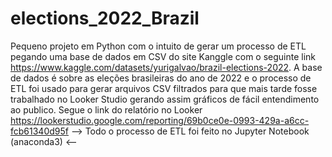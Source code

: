 # elections_2022_Brazil

Pequeno projeto em Python com o intuito de gerar um processo de ETL pegando
uma base de dados em CSV do site Kanggle com o seguinte link 
https://www.kaggle.com/datasets/yurigalvao/brazil-elections-2022.
A base de dados é sobre as eleções brasileiras do ano de 2022 e 
o processo de ETL foi usado para gerar arquivos CSV filtrados para que mais 
tarde fosse trabalhado no Looker Studio gerando assim gráficos de fácil 
entendimento ao publico. Segue o link do relatório no Looker
https://lookerstudio.google.com/reporting/69b0ce0e-0993-429a-a6cc-fcb61340d95f
--> Todo o processo de ETL foi feito no Jupyter Notebook (anaconda3) <--
